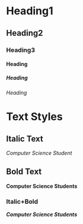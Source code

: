 # Heading1
## Heading2
### Heading3
#### Heading
##### Heading
###### Heading

# Text Styles
## Italic Text
*Computer Science Student*

##  Bold Text
**Computer Science Students**

### Italic+Bold
***Computer Science Students***


